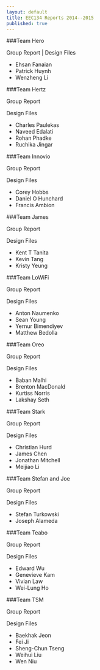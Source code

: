 ```yaml
---
layout: default
title: EEC134 Reports 2014--2015
published: true
---
```


###Team Hero

Group Report | Design Files 

* Ehsan Fanaian
* Patrick Huynh
* Wenzheng Li

###Team Hertz

Group Report

Design Files

* Charles Paulekas
* Naveed Edalati
* Rohan Phadke
* Ruchika Jingar

###Team Innovio

Group Report

Design Files

* Corey Hobbs
* Daniel O Hunchard
* Francis Ambion

###Team James

Group Report

Design Files

* Kent T Tanita
* Kevin Tang
* Kristy Yeung

###Team LoWiFi

Group Report

Design Files

* Anton Naumenko
* Sean Young
* Yernur Bimendiyev
* Matthew Bedolla

###Team Oreo

Group Report

Design Files

* Baban Malhi 
* Brenton MacDonald
* Kurtiss Norris
* Lakshay Seth

###Team Stark

Group Report

Design Files

* Christian Hurd
* James Chen
* Jonathan Mitchell
* Meijiao Li

###Team Stefan and Joe

Group Report

Design Files

* Stefan Turkowski
* Joseph Alameda

###Team Teabo

Group Report

Design Files

* Edward Wu
* Genevieve Kam 
* Vivian Law
* Wei-Lung Ho

###Team TSM

Group Report

Design Files

* Baekhak Jeon
* Fei Ji
* Sheng-Chun Tseng
* Weihui Liu
* Wen Niu
